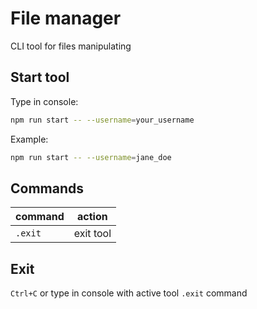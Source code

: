 # File manager

CLI tool for files manipulating

## Start tool

Type in console:
```bash
npm run start -- --username=your_username
```

Example:

```bash
npm run start -- --username=jane_doe
```

## Commands
| command | action    |
|---------|-----------|
| `.exit` | exit tool |

## Exit

`Ctrl+C` or type in console with active tool `.exit` command

